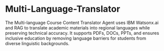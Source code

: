 # Multi-Language-Translator
The Multi-language Course Content Translator Agent uses IBM Watsonx.ai and RAG to translate academic materials into regional languages while preserving technical accuracy. It supports PDFs, DOCs, PPTs, and ensures inclusive education by removing language barriers for students from diverse linguistic backgrounds.
